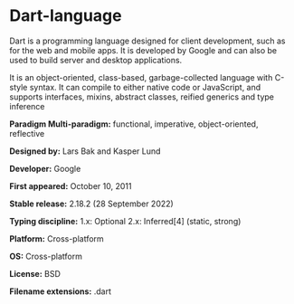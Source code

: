 # Dart-language

Dart is a programming language designed for client development, such as for the web and mobile apps. It is developed by Google and can also be used to build server and desktop applications.

It is an object-oriented, class-based, garbage-collected language with C-style syntax. It can compile to either native code or JavaScript, and supports interfaces, mixins, abstract classes, reified generics and type inference

**Paradigm	Multi-paradigm:** functional, imperative, object-oriented, reflective

**Designed by:**	Lars Bak and Kasper Lund

**Developer:**	Google

**First appeared:**	October 10, 2011

**Stable release:**	2.18.2 (28 September 2022)

**Typing discipline:**	1.x: Optional 2.x: Inferred[4] (static, strong)

**Platform:**	Cross-platform

**OS:**	Cross-platform

**License:**	BSD

**Filename extensions:**	.dart
